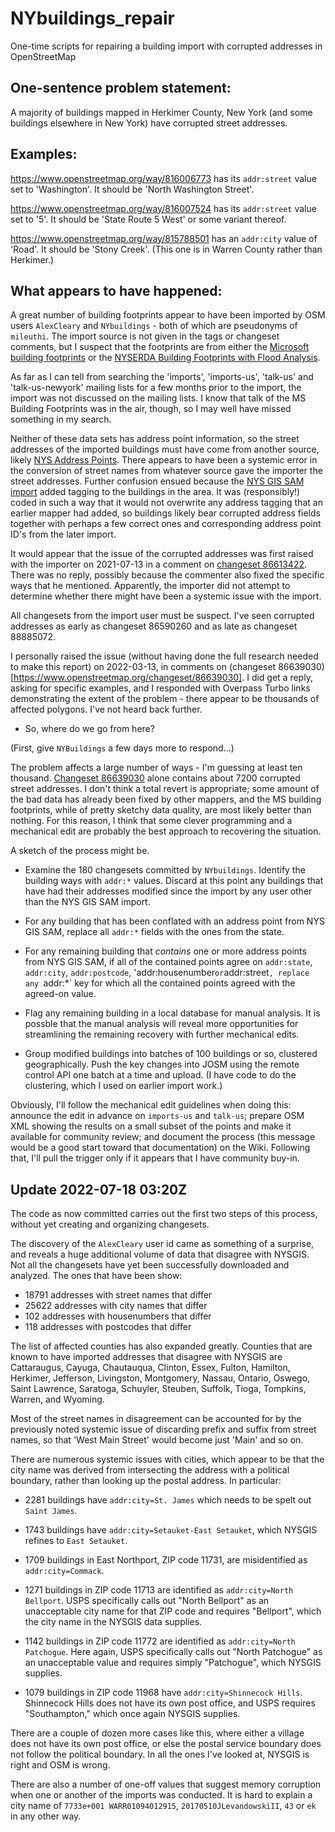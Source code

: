 # NYbuildings_repair
One-time scripts for repairing a building import with corrupted addresses in OpenStreetMap


## One-sentence problem statement:

A majority of buildings mapped in Herkimer County, New York (and some
buildings elsewhere in New York) have corrupted street addresses.


## Examples:

https://www.openstreetmap.org/way/816006773 has its `addr:street` value
set to 'Washington'.  It should be 'North Washington Street'.

https://www.openstreetmap.org/way/816007524 has its `addr:street` value
set to '5'.  It should be 'State Route 5 West' or some variant thereof.

https://www.openstreetmap.org/way/815788501 has an `addr:city` value of
'Road'.  It should be 'Stony Creek'. (This one is in Warren County rather
than Herkimer.)


## What appears to have happened:

A great number of building footprints appear to have been imported by
OSM users `AlexCleary` and `NYbuildings` - both of which are
pseudonyms of `mileuthi`. The import source is not given in the tags
or changeset comments, but I suspect that the footprints are from
either the
[Microsoft building footprints](https://cugir.library.cornell.edu/catalog/cugir-009053) 
or the
[NYSERDA Building Footprints with Flood Analysis](http://fidss.ciesin.columbia.edu/building_data_adaptation).

As far as I can tell from searching the 'imports', 'imports-us',
'talk-us' and 'talk-us-newyork' mailing lists for a few months prior
to the import, the import was not discussed on the mailing lists.
I know that talk of the MS Building Footprints was in the air, though,
so I may well have missed something in my search.

Neither of these data sets has address point information, so the
street addresses of the imported buildings must have come from
another source, likely [NYS Address Points](https://gis.ny.gov/streets/).
There appears
to have been a systemic error in the conversion of street names
from whatever source gave the importer the street addresses.
Further confusion ensued because the [NYS GIS SAM import](https://wiki.openstreetmap.org/wiki/New_York_(state)/NYS_GIS_SAM_Address_Points_Import)
added tagging to the buildings in the area.  It was (responsibly!)
coded in such a way that it would not overwrite any address tagging
that an earlier mapper had added, so buildings likely bear corrupted
address fields together with perhaps a few correct ones and corresponding
address point ID's from the later import.

It would appear that the issue of the corrupted addresses was first
raised with the importer on 2021-07-13 in a comment on 
[changeset 86613422](https://www.openstreetmap.org/changeset/86613422).
There was no reply,
possibly because the commenter also fixed the specific ways that he
mentioned.  Apparently, the importer did not attempt to determine whether
there might have been a systemic issue with the import.

All changesets from the import user must be suspect.  I've seen
corrupted addresses as early as changeset 86590260 and as late as
changeset 88885072.

I personally raised the issue (without having done the full research
needed to make this report) on 2022-03-13, in comments on 
(changeset 86639030)[https://www.openstreetmap.org/changeset/86639030].
I did get a reply,
asking for specific examples, and I responded with Overpass Turbo links
demonstrating the extent of the problem - there appear to be thousands
of affected polygons.  I've not heard back further.


* So, where do we go from here?

(First, give `NYBuildings` a few days more to respond...)

The problem affects a large number of ways - I'm guessing at least
ten thousand. 
[Changeset 86639030](https://www.openstreetmap.org/changeset/86639030)
alone contains about 7200 corrupted street addresses. I don't
think a total revert is appropriate; some amount of the bad data
has already been fixed by other mappers, and the MS building footprints,
while of pretty sketchy data quality, are most likely better than
nothing.  For this reason, I think that some clever programming and
a mechanical edit are probably the best approach to recovering
the situation.

A sketch of the process might be.

   * Examine the 180 changesets committed by `NYbuildings`. Identify
     the building ways with `addr:*` values.  Discard at this point
     any buildings that have had their addresses modified since the
     import by any user other than the NYS GIS SAM import.

   * For any building that has been conflated with an address point
     from NYS GIS SAM, replace all `addr:*` fields with the ones from
     the state.

   * For any remaining building that _contains_ one or more address
     points from NYS GIS SAM, if all of the contained points agree
     on `addr:state`, `addr:city`, `addr:postcode`, 'addr:housenumber`
     or `addr:street`, replace any `addr:*` key for which all the
     contained points agreed with the agreed-on value.

   * Flag any remaining building in a local database for manual analysis.
     It is possble that the manual analysis will reveal more
     opportunities for streamlining the remaining recovery with
     further mechanical edits.

   * Group modified buildings into batches of 100 buildings or so,
     clustered geographically. Push the key changes into JOSM using
     the remote control API one batch at a time and upload.
     (I have code to do the clustering, which I used on earlier import
     work.)

Obviously, I'll follow the mechanical edit guidelines when doing this:
announce the edit in advance on `imports-us` and `talk-us`; prepare
OSM XML showing the results on a small subset of the points and make
it available for community review; and document the process (this
message would be a good start toward that documentation) on the
Wiki. Following that, I'll pull the trigger only if it appears that I
have community buy-in.

## Update 2022-07-18 03:20Z

The code as now committed carries out the first two steps of this
process, without yet creating and organizing changesets.

The discovery of the `AlexCleary` user id came as something of a surprise,
and reveals a huge additional volume of data that disagree with NYSGIS. 
Not all the changesets have yet been successfully downloaded and analyzed.
The ones that have been show:

   * 18791 addresses with street names that differ
   * 25622 addresses with city names that differ
   * 102 addresses with housenumbers that differ
   * 118 addresses with postcodes that differ
   
The list of affected counties has also expanded greatly.  Counties
that are known to have imported addresses that disagree with NYSGIS
are Cattaraugus, Cayuga, Chautauqua, Clinton, Essex, Fulton, Hamilton,
Herkimer, Jefferson, Livingston, Montgomery, Nassau, Ontario, Oswego,
Saint Lawrence, Saratoga, Schuyler, Steuben, Suffolk, Tioga, Tompkins,
Warren, and Wyoming.

Most of the street names in disagreement can be accounted for by the
previously noted systemic issue of discarding prefix and suffix from
street names, so that 'West Main Street' would become just 'Main' and
so on.

There are numerous systemic issues with cities, which appear to be
that the city name was derived from intersecting the address with a
political boundary, rather than looking up the postal address. In particular:

   * 2281 buildings have `addr:city=St. James` which needs to be spelt
     out `Saint James`.

   * 1743 buildings have `addr:city=Setauket-East Setauket`, which
     NYSGIS refines to `East Setauket`.

   * 1709 buildings in East Northport, ZIP code 11731, are misidentified as
     `addr:city=Commack`.

   * 1271 buildings in ZIP code 11713 are identified as `addr:city=North
     Bellport`. USPS specifically calls out "North Bellport" as an
     unacceptable city name for that ZIP code and requires "Bellport",
     which the city name in the NYSGIS data supplies.

   * 1142 buildings in ZIP code 11772 are identified as `addr:city=North
     Patchogue`. Here again, USPS specifically calls out "North Patchogue"
     as an unacceptable value and requires simply "Patchogue", which NYSGIS
     supplies.

   * 1079 buildings in ZIP code 11968 have `addr:city=Shinnecock
     Hills`. Shinnecock Hills does not have its own post office, and USPS
     requires "Southampton," which once again NYSGIS supplies.

There are a couple of dozen more cases like this, where either a
village does not have its own post office, or else the postal service
boundary does not follow the political boundary. In all the ones I've
looked at, NYSGIS is right and OSM is wrong.

There are also a number of one-off values that suggest memory
corruption when one or another of the imports was conducted.  It
is hard to explain a city name of `7733e+001 WARR01094012915`,
`20170510JLevandowskiII`, `43` or `ek` in any other way.

